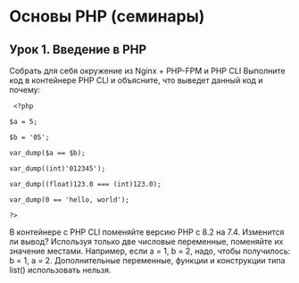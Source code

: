 # Основы PHP (семинары)
## Урок 1. Введение в PHP
Собрать для себя окружение из Nginx + PHP-FPM и PHP CLI
Выполните код в контейнере PHP CLI и объясните, что выведет данный код и почему:

` <?php`

`$a = 5;`

`$b = '05';`

`var_dump($a == $b);`

`var_dump((int)'012345');`

`var_dump((float)123.0 === (int)123.0);`

`var_dump(0 == 'hello, world');`

`?> `

В контейнере с PHP CLI поменяйте версию PHP с 8.2 на 7.4. Изменится ли вывод?
Используя только две числовые переменные, поменяйте их значение местами. Например, если a = 1, b = 2, надо, чтобы получилось: b = 1, a = 2. Дополнительные переменные, функции и конструкции типа list() использовать нельзя.